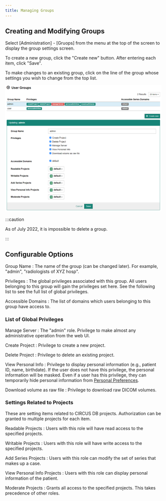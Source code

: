 ```yaml
---
title: Managing Groups
---
```


## Creating and Modifying Groups

Select [Administration] - [Gruops] from the menu at the top of the screen to display the group settings screen.

To create a new group, click the "Create new" button. After entering each item, click "Save".

To make changes to an existing group, click on the line of the group whose settings you wish to change from the top list.

![Groups](./groups.png)

:::caution

As of July 2022, it is impossible to delete a group.

:::

## Configurable Options

Group Name
: The name of the group (can be changed later). For example, "admin", "radiologists of XYZ hosp".

Privileges
: The global privileges associated with this group. All users belonging to this group will gain the privileges set here. See the following list to see the full list of global privileges.

Accessible Domains
: The list of domains which users belonging to this group have access to.

### List of Global Privileges

Manage Server
: The "admin" role. Privilege to make almost any administrative operation from the web UI.

Create Project
: Privilege to create a new project.

Delete Project
: Privilege to delete an existing project.

View Personal Info
: Privilege to display personal information (e.g., patient ID, name, birthdate). If the user does not have this privilege, the personal information will be masked. Even if a user has this privilege, they can temporarily hide personal information from [Personal Preferences](../users/user-preference).

Download volume as raw file
: Privilege to download raw DICOM volumes.

### Settings Related to Projects

These are setting items related to CIRCUS DB projects. Authorization can be granted to multiple projects for each item.

Readable Projects
: Users with this role will have read access to the specified projects.

Writable Projects
: Users with this role will have write access to the specified projects.

Add Series Projects
: Users with this role can modify the set of series that makes up a case.

View Personal Info Projects
: Users with this role can display personal information of the patient.

Moderate Projects
: Grants all access to the specified projects. This takes precedence of other roles.
